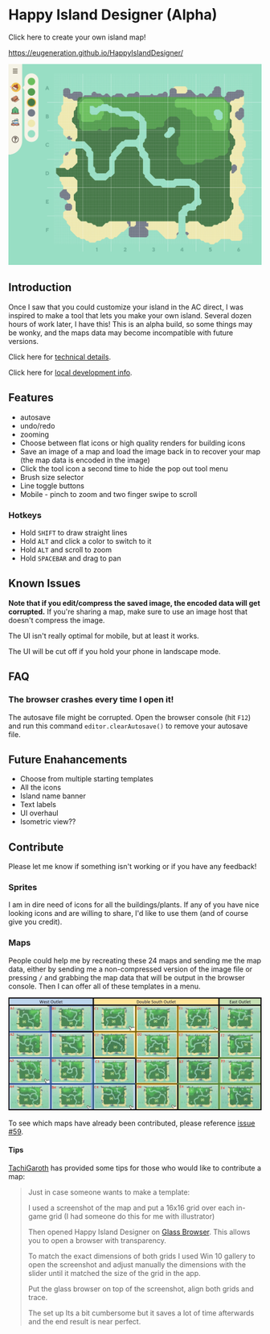 # Happy Island Designer (Alpha)

Click here to create your own island map!

https://eugeneration.github.io/HappyIslandDesigner/

![screenshot](thumbnail.png)

## Introduction

Once I saw that you could customize your island in the AC direct, I was inspired to make a tool that lets you make your own island. Several dozen hours of work later, I have this! This is an alpha build, so some things may be wonky, and the maps data may become incompatible with future versions.

Click here for [technical details](/docs/README-technical.md).

Click here for [local development info](/docs/README-localdev).

## Features

* autosave
* undo/redo
* zooming
* Choose between flat icons or high quality renders for building icons
* Save an image of a map and load the image back in to recover your map (the map data is encoded in the image)
* Click the tool icon a second time to hide the pop out tool menu
* Brush size selector
* Line toggle buttons
* Mobile - pinch to zoom and two finger swipe to scroll

### Hotkeys

* Hold `SHIFT` to draw straight lines
* Hold `ALT` and click a color to switch to it
* Hold `ALT` and scroll to zoom
* Hold `SPACEBAR` and drag to pan

## Known Issues

**Note that if you edit/compress the saved image, the encoded data will get corrupted.** If you're sharing a map, make sure to use an image host that doesn't compress the image.

The UI isn't really optimal for mobile, but at least it works.

The UI will be cut off if you hold your phone in landscape mode.

## FAQ

### The browser crashes every time I open it!

The autosave file might be corrupted. Open the browser console (hit `F12`) and run this command `editor.clearAutosave()` to remove your autosave file.

## Future Enahancements

* Choose from multiple starting templates
* All the icons
* Island name banner
* Text labels
* UI overhaul
* Isometric view??

## Contribute

Please let me know if something isn't working or if you have any feedback!

### Sprites

I am in dire need of icons for all the buildings/plants. If any of you have nice looking icons and are willing to share, I'd like to use them (and of course give you credit).

### Maps

People could help me by recreating these 24 maps and sending me the map data, either by sending me a non-compressed version of the image file or pressing `/` and grabbing the map data that will be output in the browser console. Then I can offer all of these templates in a menu.

![base maps](/docs/base-nh-maps.png)

To see which maps have already been contributed, please reference [issue #59](https://github.com/eugeneration/HappyIslandDesigner/issues/59).

#### Tips

[TachiGaroth](https://github.com/TachiGaroth) has provided some tips for those who would like to contribute a map:

> Just in case someone wants to make a template:
>
>   I used a screenshot of the map and put a 16x16 grid over each in-game grid (I had someone do this for me with illustrator)
>
>   Then opened Happy Island Designer on [Glass Browser](https://www.electronjs.org/apps/glass-browser). This allows you to open a browser with transparency.
>
>   To match the exact dimensions of both grids I used Win 10 gallery to open the screenshot and adjust manually the dimensions with the slider until it matched the size of the grid in the app.
>
>   Put the glass browser on top of the screenshot, align both grids and trace.
>
> The set up Its a bit cumbersome but it saves a lot of time afterwards and the end result is near perfect.